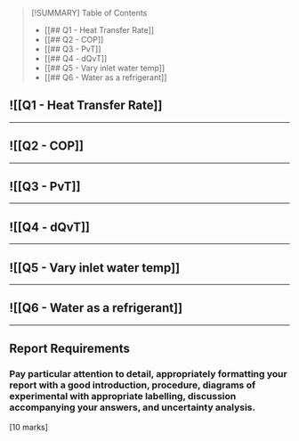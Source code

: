 >[!SUMMARY] Table of Contents
>- [[## Q1 - Heat Transfer Rate]]
>- [[## Q2 - COP]]
>- [[## Q3 - PvT]]
>- [[## Q4 - dQvT]]
>- [[## Q5 - Vary inlet water temp]]
>- [[## Q6 - Water as a refrigerant]]

## ![[Q1 - Heat Transfer Rate]]

---

## ![[Q2 - COP]]

---

## ![[Q3 - PvT]]

---

## ![[Q4 - dQvT]]

---

## ![[Q5 - Vary inlet water temp]]

---

## ![[Q6 - Water as a refrigerant]]

---

## Report Requirements 
### Pay particular attention to detail, appropriately formatting your report with a good introduction, procedure, diagrams of experimental with appropriate labelling, discussion accompanying your answers, and uncertainty analysis. 
[10 marks]
